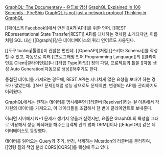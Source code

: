 [GraphQL: The Documentary - 유튜브 영상](https://youtu.be/783ccP__No8)
[GraphQL Explained in 100 Seconds - FireShip](https://youtu.be/eIQh02xuVw4)
[GraphQL is not just a network protocol](https://blog.cometkim.kr/posts/graphql-is-not-just-a-network-protocol/)
[Thinking in GraphQL](https://blog.cometkim.kr/posts/thinking-in-graphql-ko/)

[[페이스북 Facebook]]에서 만든 [[API|API]]를 위한 언어. [[REST REpresentational State Transfer|REST]] API를 대체하는 것처럼 소개되지만, 이름처럼 SQL 대신 [[Dgraph]]같은 데이터베이스의 쿼리 언어로도 사용된다.

[[도구 tooling|툴링]]이 괜찮은 편인데. [[OpenAPI]]처럼 [[스키마 Schema]]를 작성할 수 있고, 자동으로 여러 [[프로그래밍 언어 Programming Language]]의 [[클라이언트 Client|클라이언트]]나 [[타입 Type|타입]] 정의 파일, 프로젝트의 틀을 [[자동 생성 Auto Generation|자동으로 생성]]해주기도 한다.

중첩된 데이터를 가져오는 경우에, REST API는 지나치게 많은 요청을 보내야 하는 경우가 많았는데. [[N+1 문제]]처럼 성능 상으로도 문제지만, 변경되는 API를 관리하기도 어려웠다.

GraphQL에서는 원하는 데이터를 명시해주면 [[리졸버 Resolver]]라는 걸 이용해서 각 자원의 데이터를 가져오고, 이 데이터들을 조합해서 한 번에 클라이언트로 보내준다.

이러면 서버에서 N+1 문제가 생기지 않을까 싶겠지만, 요즘은 GraphQL의 특성을 그대로 이용해서 성능 최적화를 해주는 [[객체 관계 맵퍼 ORM]]이나 [[EdgeDB]] 같은 데이터베이스도 등장했다.

데이터를 읽어오는 Query와 추가, 변경, 삭제하는 Mutation의 리졸버를 분리하여, [[명령 질의 책임 분리 CQRS|CQRS]]를 핵심에 두고 있다.
